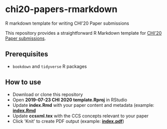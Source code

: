# chi20-papers-rmarkdown
R markdown template for writing CHI'20 Paper submissions

This repository provides a straightforward R Markdown template for [CHI'20 Paper submissions](https://chi2020.acm.org/authors/papers/).

## Prerequisites
- `bookdown` and `tidyverse` R packages

## How to use
- Download or clone this repository
- Open **2019-07-23 CHI 2020 template.Rproj** in RStudio
- Update **index.Rmd** with your paper content and metadata (example: [**index.Rmd**](https://github.com/ulyngs/chi20-papers-rmarkdown/blob/master/index.Rmd)
- Update **ccsxml.tex** with the CCS concepts relevant to your paper
- Click 'Knit' to create PDF output (example: [**index.pdf**](https://github.com/ulyngs/chi20-papers-rmarkdown/blob/master/index.pdf))


